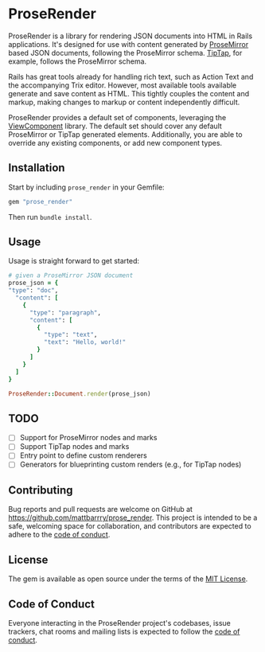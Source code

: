 # ProseRender

ProseRender is a library for rendering JSON documents into HTML in Rails applications. It's designed for use with content generated by [ProseMirror](https://prosemirror.net) based JSON documents, following the ProseMirror schema. [TipTap](https://tiptap.dev), for example, follows the ProseMirror schema.

Rails has great tools already for handling rich text, such as Action Text and the accompanying Trix editor. However, most available tools available generate and save content as HTML. This tightly couples the content and markup, making changes to markup or content independently difficult.

ProseRender provides a default set of components, leveraging the [ViewComponent](https://viewcomponent.org) library. The default set should cover any default ProseMirror or TipTap generated elements. Additionally, you are able to override any existing components, or add new component types. 

## Installation

Start by including `prose_render` in your Gemfile:

```ruby
gem "prose_render"
```

Then run `bundle install`.

## Usage

Usage is straight forward to get started:

```ruby
# given a ProseMirror JSON document
prose_json = {
"type": "doc",
  "content": [
    { 
      "type": "paragraph", 
      "content": [
        { 
          "type": "text", 
          "text": "Hello, world!"
        }
      ]
    }
  ]
}

ProseRender::Document.render(prose_json)
```

## TODO

- [ ] Support for ProseMirror nodes and marks
- [ ] Support TipTap nodes and marks
- [ ] Entry point to define custom renderers
- [ ] Generators for blueprinting custom renders (e.g., for TipTap nodes)

## Contributing

Bug reports and pull requests are welcome on GitHub at https://github.com/mattbarrry/prose_render. This project is intended to be a safe, welcoming space for collaboration, and contributors are expected to adhere to the [code of conduct](https://github.com/[USERNAME]/prose_render/blob/master/CODE_OF_CONDUCT.md).

## License

The gem is available as open source under the terms of the [MIT License](https://opensource.org/licenses/MIT).

## Code of Conduct

Everyone interacting in the ProseRender project's codebases, issue trackers, chat rooms and mailing lists is expected to follow the [code of conduct](https://github.com/[USERNAME]/prose_render/blob/master/CODE_OF_CONDUCT.md).
